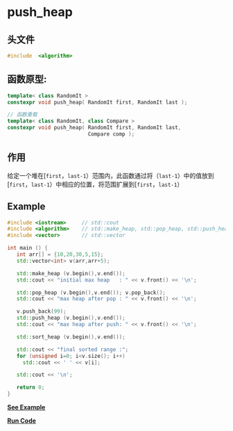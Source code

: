 # push_heap

## 头文件
```cpp
#include  <algorithm>
```

## 函数原型:

```cpp
template< class RandomIt >
constexpr void push_heap( RandomIt first, RandomIt last );

// 函数重载
template< class RandomIt, class Compare >
constexpr void push_heap( RandomIt first, RandomIt last,
                          Compare comp );
```

## 作用
给定一个堆在[`first`，`last-1`）范围内，此函数通过将（`last-1`）中的值放到[`first`，`last-1`）中相应的位置，将范围扩展到[`first`，`last-1`）


## Example
  
 ```cpp
#include <iostream>     // std::cout
#include <algorithm>    // std::make_heap, std::pop_heap, std::push_heap, std::sort_heap
#include <vector>       // std::vector

int main () {
    int arr[] = {10,20,30,5,15};
    std::vector<int> v(arr,arr+5);

    std::make_heap (v.begin(),v.end());
    std::cout << "initial max heap   : " << v.front() << '\n';

    std::pop_heap (v.begin(),v.end()); v.pop_back();
    std::cout << "max heap after pop : " << v.front() << '\n';

    v.push_back(99); 
    std::push_heap (v.begin(),v.end());
    std::cout << "max heap after push: " << v.front() << '\n';

    std::sort_heap (v.begin(),v.end());

    std::cout << "final sorted range :";
    for (unsigned i=0; i<v.size(); i++)
      std::cout << ' ' << v[i];

    std::cout << '\n';

    return 0;
}
 ```
**[See Example](snippets/push_heap.cpp)**    

**[Run Code](https://rextester.com/NDP25626)**